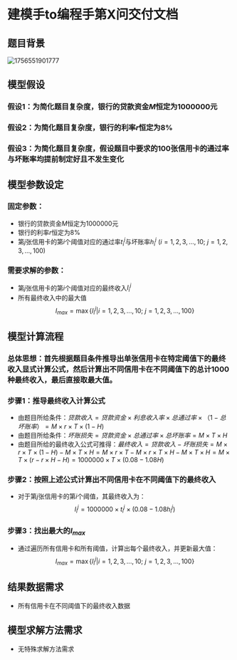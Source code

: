 # 建模手to编程手第X问交付文档

## 题目背景

![1756551901777](image/A题第一问建模方案/1756551901777.png)

## 模型假设

### **假设1：为简化题目复杂度，银行的贷款资金$M$恒定为1000000元**

### **假设2：为简化题目复杂度，银行的利率$r$恒定为8\%**

### **假设3：为简化题目复杂度，假设题目中要求的100张信用卡的通过率与坏账率均提前制定好且不发生变化**

## 模型参数设定

### **固定参数：**

- 银行的贷款资金$M$恒定为1000000元
- 银行的利率$r$恒定为8\%
- 第$j$张信用卡的第$i$个阈值对应的通过率$t_i^j$与坏账率$h_i^j$ $(i=1,2,3,...,10; \ j=1,2,3,...,100)$
### **需要求解的参数：**

- 第$j$张信用卡的第$i$个阈值对应的最终收入$I_i^j$
- 所有最终收入中的最大值$$I_{max} = \max\{I_i^j | i=1,2,3,...,10; \ j=1,2,3,...,100\}$$

## 模型计算流程

### 总体思想：首先根据题目条件推导出单张信用卡在特定阈值下的最终收入显式计算公式，然后计算出不同信用卡在不同阈值下的总计1000种最终收入，最后直接取最大值。

### **步骤1：推导最终收入计算公式**

- 由题目所给条件：$贷款收入=贷款资金 \times 利息收入率 \times 总通过率\times （1-总坏账率）=M\times r \times T \times (1-H)$
- 由题目所给条件：$坏账损失=贷款资金 \times 总通过率 \times 总坏账率=M \times T \times H$
- 由题目所给的最终收入公式可推得：$最终收入=贷款收入-坏账损失=M\times r \times T \times (1-H)-M \times T \times H=M\times r \times T-M \times  r \times T \times H-M \times T \times H=M\times T\times (r-r\times H-H)=1000000\times T \times (0.08-1.08H)$

### **步骤2：按照上述公式计算出不同信用卡在不同阈值下的最终收入**

- 对于第$j$张信用卡的第$i$个阈值，其最终收入为：$$I_i^j = 1000000 \times t_i^j \times (0.08-1.08h_i^j)$$

### **步骤3：找出最大的$I_{max}$**

- 通过遍历所有信用卡和所有阈值，计算出每个最终收入，并更新最大值：$$I_{max} = \max\{I_i^j | i=1,2,3,...,10; \ j=1,2,3,...,100\}$$

## 结果数据需求
- 所有信用卡在不同阈值下的最终收入数据

## 模型求解方法需求
- 无特殊求解方法需求